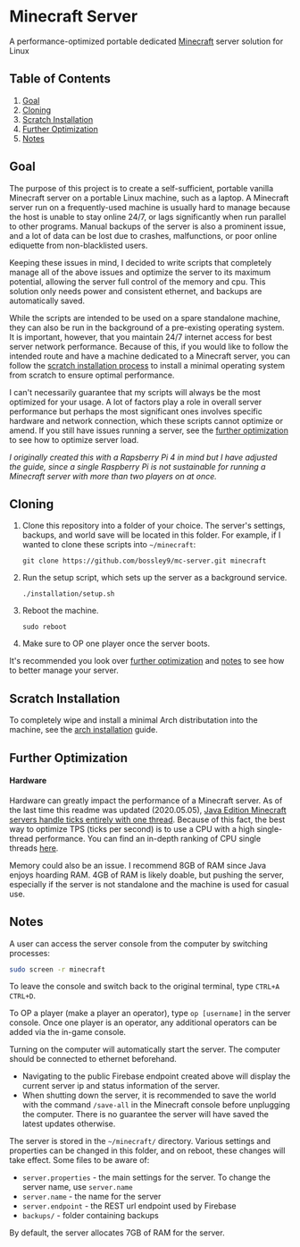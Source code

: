 # Minecraft Server
A performance-optimized portable dedicated [Minecraft](https://www.minecraft.net/) server solution for Linux

## Table of Contents
1. [Goal](#goal)
2. [Cloning](#cloning)
3. [Scratch Installation](#installation)
4. [Further Optimization](#optimization)
4. [Notes](#notes)

## Goal <a name="goal"></a>
The purpose of this project is to create a self-sufficient, portable vanilla Minecraft server on a portable Linux machine, such as a laptop. A Minecraft server run on a frequently-used machine is usually hard to manage because the host is unable to stay online 24/7, or lags significantly when run parallel to other programs. Manual backups of the server is also a prominent issue, and a lot of data can be lost due to crashes, malfunctions, or poor online ediquette from non-blacklisted users.

Keeping these issues in mind, I decided to write scripts that completely manage all of the above issues and optimize the server to its maximum potential, allowing the server full control of the memory and cpu. This solution only needs power and consistent ethernet, and backups are automatically saved.

While the scripts are intended to be used on a spare standalone machine, they can also be run in the background of a pre-existing operating system. It is important, however, that you maintain 24/7 internet access for best server network performance.
Because of this, if you would like to follow the intended route and have a machine dedicated to a Minecraft server, you can follow the [scratch installation process](#installation) to install a minimal operating system from scratch to ensure optimal performance.

I can't necessarily guarantee that my scripts will always be the most optimized for your usage. A lot of factors play a role in overall server performance but perhaps the most significant ones involves specific hardware and network connection, which these scripts cannot optimize or amend. If you still have issues running a server, see the [further optimization](#optimization) to see how to optimize server load. 

_I originally created this with a Rapsberry Pi 4 in mind but I have adjusted the guide, since a single Raspberry Pi is not sustainable for running a Minecraft server with more than two players on at once._

## Cloning <a name="cloning"></a>

1. Clone this repository into a folder of your choice. The server's settings, backups, and world save will be located in this folder. For example, if I wanted to clone these scripts into `~/minecraft`:
    ```
    git clone https://github.com/bossley9/mc-server.git minecraft
    ```
2. Run the setup script, which sets up the server as a background service.
    ```
    ./installation/setup.sh
    ```
3. Reboot the machine.
    ```
    sudo reboot
    ```
4. Make sure to OP one player once the server boots.

It's recommended you look over [further optimization](#optimization) and [notes](#notes) to see how to better manage your server.

## Scratch Installation <a name="installation"></a>

To completely wipe and install a minimal Arch distributation into the machine, see the [arch installation](installation/arch.md) guide.

## Further Optimization <a name="optimization"></a>

#### Hardware

Hardware can greatly impact the performance of a Minecraft server. As of the last time this readme was updated (2020.05.05), [Java Edition Minecraft servers handle ticks entirely with one thread](https://linustechtips.com/main/topic/824264-how-many-cores-does-a-minecraft-server-use-efficiently/). Because of this fact, the best way to optimize TPS (ticks per second) is to use a CPU with a high single-thread performance. You can find an in-depth ranking of CPU single threads [here](https://www.cpubenchmark.net/singleThread.html).

Memory could also be an issue. I recommend 8GB of RAM since Java enjoys hoarding RAM. 4GB of RAM is likely doable, but pushing the server, especially if the server is not standalone and the machine is used for casual use.

## Notes <a name="notes"></a>
A user can access the server console from the computer by switching processes:
```bash
sudo screen -r minecraft
```
To leave the console and switch back to the original terminal, type `CTRL+A CTRL+D`.

To OP a player (make a player an operator), type `op [username]` in the server console. Once one player is an operator, any additional operators can be added via the in-game console.

Turning on the computer will automatically start the server. The computer should be connected to ethernet beforehand. 
- Navigating to the public Firebase endpoint created above will display the current server ip and status information of the server.
- When shutting down the server, it is recommended to save the world with the command `/save-all` in the Minecraft console before unplugging the computer. There is no guarantee the server will have saved the latest updates otherwise.

The server is stored in the `~/minecraft/` directory. Various settings and properties can be changed in this folder, and on reboot, these changes will take effect. Some files to be aware of:
- `server.properties` - the main settings for the server. To change the server name, use `server.name`
- `server.name` - the name for the server
- `server.endpoint` - the REST url endpoint used by Firebase
- `backups/` - folder containing backups

By default, the server allocates 7GB of RAM for the server.

